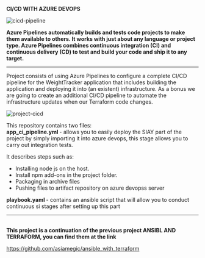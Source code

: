 <b>CI/CD WITH AZURE DEVOPS</b>

![cicd-pipeline](https://user-images.githubusercontent.com/85096533/162590680-2391254e-83c2-4455-96bd-2dbe1fa1bc6a.gif)


<b>Azure Pipelines automatically builds and tests code projects to make them available to others. It works with just about any language or project type. Azure Pipelines combines continuous integration (CI) and continuous delivery (CD) to test and build your code and ship it to any target.
</b>
<hr>

 Project consists of using Azure Pipelines to configure a complete CI/CD pipeline for the WeightTracker application that includes building the application and deploying it into (an existent) infrastructure. As a bonus we are going to create an additional CI/CD pipeline to automate the infrastructure updates when our Terraform code changes.
 
 ![project-cicd](https://user-images.githubusercontent.com/85096533/162590747-601d8fb8-86f4-4f2c-ac4a-9b54379950cb.png)

This repository contains two files: <br>
<b> app_ci_pipeline.yml </b> - allows you to easily deploy the SIAY part of the project by simply importing it into azure devops, this stage allows you to carry out integration tests.

It describes steps such as:
* Installing node js on the host.
* Install npm add-ons in the project folder.
* Packaging in archive files
* Pushing files to artifact repository on azure devopss server

<b> playbook.yaml </b> - contains an ansible script that will allow you to conduct continuous si stages after setting up this part

<hr>
<br><b> This project is a continuation of the previous project ANSIBL AND TERRAFORM, you can find them at the link </b>

https://github.com/asiamegic/ansible_with_terraform
